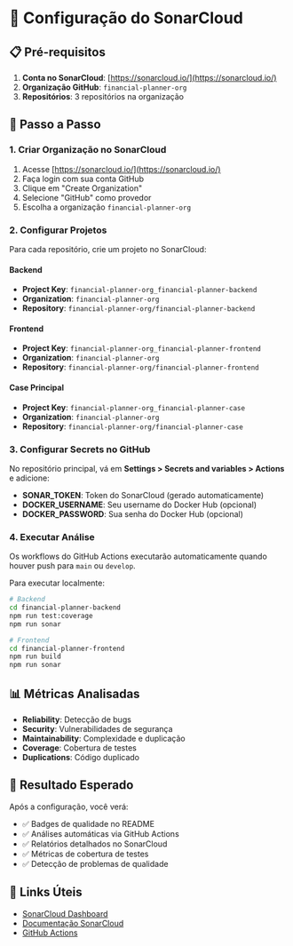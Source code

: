 # 🔧 Configuração do SonarCloud

## 📋 Pré-requisitos

1. **Conta no SonarCloud**: [https://sonarcloud.io/](https://sonarcloud.io/)
2. **Organização GitHub**: `financial-planner-org`
3. **Repositórios**: 3 repositórios na organização

## 🚀 Passo a Passo

### 1. **Criar Organização no SonarCloud**

1. Acesse [https://sonarcloud.io/](https://sonarcloud.io/)
2. Faça login com sua conta GitHub
3. Clique em "Create Organization"
4. Selecione "GitHub" como provedor
5. Escolha a organização `financial-planner-org`

### 2. **Configurar Projetos**

Para cada repositório, crie um projeto no SonarCloud:

#### **Backend**

- **Project Key**: `financial-planner-org_financial-planner-backend`
- **Organization**: `financial-planner-org`
- **Repository**: `financial-planner-org/financial-planner-backend`

#### **Frontend**

- **Project Key**: `financial-planner-org_financial-planner-frontend`
- **Organization**: `financial-planner-org`
- **Repository**: `financial-planner-org/financial-planner-frontend`

#### **Case Principal**

- **Project Key**: `financial-planner-org_financial-planner-case`
- **Organization**: `financial-planner-org`
- **Repository**: `financial-planner-org/financial-planner-case`

### 3. **Configurar Secrets no GitHub**

No repositório principal, vá em **Settings > Secrets and variables > Actions** e adicione:

- **SONAR_TOKEN**: Token do SonarCloud (gerado automaticamente)
- **DOCKER_USERNAME**: Seu username do Docker Hub (opcional)
- **DOCKER_PASSWORD**: Sua senha do Docker Hub (opcional)

### 4. **Executar Análise**

Os workflows do GitHub Actions executarão automaticamente quando houver push para `main` ou `develop`.

Para executar localmente:

```bash
# Backend
cd financial-planner-backend
npm run test:coverage
npm run sonar

# Frontend
cd financial-planner-frontend
npm run build
npm run sonar
```

## 📊 **Métricas Analisadas**

- **Reliability**: Detecção de bugs
- **Security**: Vulnerabilidades de segurança
- **Maintainability**: Complexidade e duplicação
- **Coverage**: Cobertura de testes
- **Duplications**: Código duplicado

## 🎯 **Resultado Esperado**

Após a configuração, você verá:

- ✅ Badges de qualidade no README
- ✅ Análises automáticas via GitHub Actions
- ✅ Relatórios detalhados no SonarCloud
- ✅ Métricas de cobertura de testes
- ✅ Detecção de problemas de qualidade

## 🔗 **Links Úteis**

- [SonarCloud Dashboard](https://sonarcloud.io/)
- [Documentação SonarCloud](https://docs.sonarcloud.io/)
- [GitHub Actions](https://github.com/financial-planner-org/financial-planner-case/actions)
